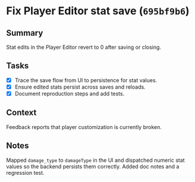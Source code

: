 # Fix Player Editor stat save (`695bf9b6`)

## Summary
Stat edits in the Player Editor revert to 0 after saving or closing.

## Tasks
- [x] Trace the save flow from UI to persistence for stat values.
- [x] Ensure edited stats persist across saves and reloads.
- [x] Document reproduction steps and add tests.

## Context
Feedback reports that player customization is currently broken.

## Notes
Mapped `damage_type` to `damageType` in the UI and dispatched numeric stat
values so the backend persists them correctly. Added doc notes and a regression
test.

